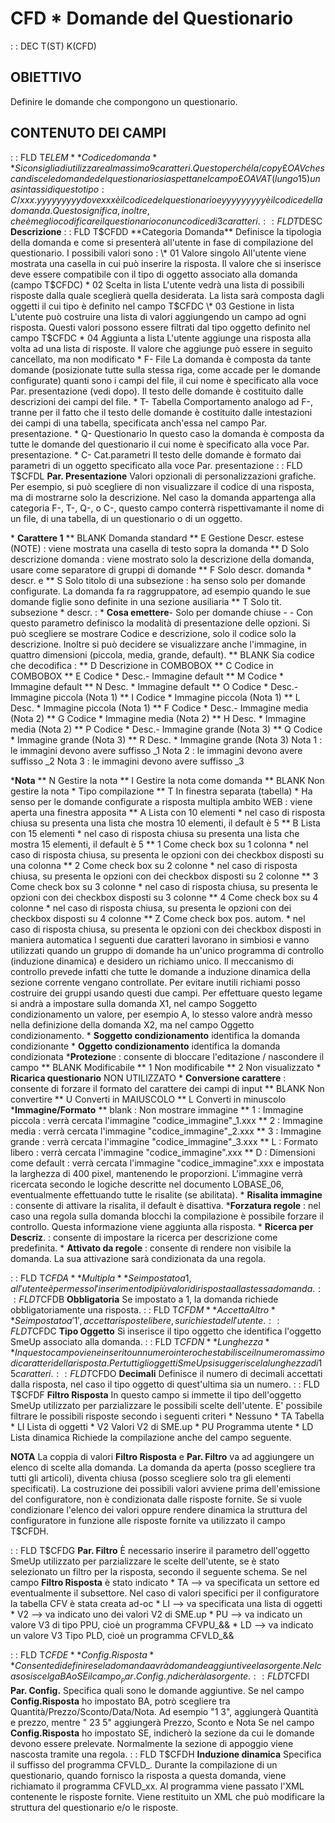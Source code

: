 # CFD \* Domande del Questionario
 :  : DEC T(ST) K(CFD)
## OBIETTIVO
Definire le domande che compongono un questionario.
## CONTENUTO DEI CAMPI
 :  : FLD T$ELEM  **Codice domanda**
Si consiglia di utilizzare al massimo 9 caratteri. Questo perché la /copy £OAV che scandisce le domande del questionario si aspetta nel campo £OAVAT (lungo 15) una sintassi di questo tipo :  C/xxx.yyyyyyyyy dove xxx è il codice del questionario e yyyyyyyyy è il codice della domanda. Questo significa, inoltre, che è meglio codificare il questionario con un codice di 3 caratteri.
 :  : FLD T$DESC  **Descrizione**
 :  : FLD T$CFDD  **Categoria Domanda**
 Definisce la tipologia della domanda e come si presenterà all'utente in fase di compilazione del questionario.
 I possibili valori sono : 
 \* 01 Valore singolo
All'utente viene mostrata una casella in cui può inserire la risposta. Il valore che si inserisce deve essere compatibile con il tipo di oggetto associato alla domanda (campo T$CFDC)
 \* 02 Scelta in lista
L'utente vedrà una lista di possibili risposte dalla quale sceglierà quella desiderata.
La lista sarà composta dagli oggetti il cui tipo è definito nel campo T$CFDC
 \* 03 Gestione in lista
L'utente può costruire una lista di valori aggiungendo un campo ad ogni risposta.
Questi valori possono essere filtrati dal tipo oggetto definito nel campo T$CFDC
 \* 04 Aggiunta a lista
L'utente aggiunge una risposta alla volta ad una lista di risposte. Il valore che aggiunge può essere in seguito
cancellato, ma non modificato
 \* F- File
La domanda è composta da tante domande (posizionate tutte sulla stessa riga, come accade per le domande configurate) quanti sono i campi del file, il cui nome è specificato alla voce Par. presentazione (vedi dopo). Il testo delle domande è costituito dalle descrizioni dei campi del file.
 \* T- Tabella
Comportamento analogo ad F-, tranne per il fatto che il testo delle domande è costituito dalle intestazioni dei campi di una tabella, specificata anch'essa nel campo Par. presentazione.
 \* Q- Questionario
In questo caso la domanda è composta da tutte le domande del questionario il cui nome è specificato alla voce Par. presentazione.
 \* C- Cat.parametri
Il testo delle domande è formato dai parametri di un oggetto specificato alla voce Par. presentazione
 :  : FLD T$CFDL  **Par. Presentazione**
Valori opzionali di personalizzazioni grafiche. Per esempio, si può scegliere di non visualizzare il codice di una risposta, ma di mostrarne solo la descrizione. Nel caso la domanda appartenga alla categoria F-, T-, Q-, o C-, questo campo conterrà rispettivamante il nome di un file, di una tabella, di un questionario o di un oggetto.

 \* **Carattere 1**
 \*\* BLANK Domanda standard
 \*\* E Gestione Descr. estese (NOTE) :  viene mostrata una casella di testo sopra la domanda
 \*\* D Solo descrizione domanda  :  viene mostrato solo la descrizione della domanda, usare come separatore di gruppi di domande
 \*\* F Solo descr. domanda \* descr. e
 \*\* S Solo titolo di una subsezione  :  ha senso solo per domande configurate. La domanda fa ra raggruppatore, ad esempio quando le sue domande figlie sono definite in una sezione ausiliaria
 \*\* T Solo tit. subsezione \* descr.  : 
 \* **Cosa emettere**- Solo per domande chiuse - - Con questo parametro definisco la modalità di presentazione delle opzioni. Si può scegliere se mostrare Codice e descrizione, solo il codice solo la descrizione. Inoltre si può decidere se visualizzare anche l'immagine, in quattro dimensioni (piccola, media, grande, default).
 \*\* BLANK Sia codice che decodifica  : 
 \*\* D Descrizione in COMBOBOX
 \*\* C Codice in COMBOBOX
 \*\* E Codice \* Desc.- Immagine default
 \*\* M Codice \* Immagine default
 \*\* N Desc. \* Immagine default
 \*\* O Codice \* Desc.- Immagine piccola (Nota 1)
 \*\* I Codice \* Immagine piccola (Nota 1)
 \*\* L Desc. \* Immagine piccola (Nota 1)
 \*\* F Codice \* Desc.- Immagine media (Nota 2)
 \*\* G Codice \* Immagine media (Nota 2)
 \*\* H Desc. \* Immagine media (Nota 2)
 \*\* P Codice \* Desc.- Immagine grande (Nota 3)
 \*\* Q Codice \* Immagine grande (Nota 3)
 \*\* R Desc. \* Immagine grande (Nota 3)
Nota 1 :  le immagini devono avere suffisso _1
Nota 2 :  le immagini devono avere suffisso _2
Nota 3 :  le immagini devono avere suffisso _3

 \***Nota**
 \*\* N Gestire la nota
 \*\* I Gestire la nota come domanda
 \*\* BLANK Non gestire la nota
 \* Tipo compilazione
 \*\* T In finestra separata (tabella) \* Ha senso per le domande configurate a risposta multipla ambito WEB :  viene aperta una finestra apposita
 \*\* A Lista con 10 elementi \* nel caso di risposta chiusa su presenta una lista che mostra 10 elementi, il default è 5
 \*\* B Lista con 15 elementi \* nel caso di risposta chiusa su presenta una lista che mostra 15 elementi, il default è 5
 \*\* 1 Come check box su 1 colonna \* nel caso di risposta chiusa, su presenta le opzioni con dei checkbox disposti su una colonna
 \*\* 2 Come check box su 2 colonne \* nel caso di risposta chiusa, su presenta le opzioni con dei checkbox disposti su 2 colonne
 \*\* 3 Come check box su 3 colonne \* nel caso di risposta chiusa, su presenta le opzioni con dei checkbox disposti su 3 colonne
 \*\* 4 Come check box su 4 colonne \* nel caso di risposta chiusa, su presenta le opzioni con dei checkbox disposti su 4 colonne
 \*\* Z Come check box pos. autom. \* nel caso di risposta chiusa, su presenta le opzioni con dei checkbox disposti in maniera automatica
I seguenti due caratteri lavorano in simbiosi e vanno utilizzati quando un gruppo di domande ha un'unico programma di controllo (induzione dinamica) e desidero un richiamo unico. Il meccanismo di controllo prevede infatti che tutte le domande a induzione dinamica della sezione corrente vengano controllate. Per evitare inutili richiami posso costruire dei gruppi usando questi due campi.  Per effettuare questo legame si andrà a impostare sulla domanda X1, nel campo Soggetto condizionamento un valore, per esempio A, lo stesso valore andrà messo nella definizione della domanda X2, ma nel campo Oggetto condizionamento.
 \* **Soggetto condizionamento** identifica la domanda condizionante
 \* **Oggetto condizionamento** identifica la domanda condizionata
 \***Protezion**e :  consente di bloccare l'editazione / nascondere il campo
 \*\* BLANK Modificabile
 \*\* 1 Non modificabile
 \*\* 2 Non visualizzato
 \* **Ricarica questionario** NON UTILIZZATO
 \* **Conversione carattere** :  consente di forzare il formato del carattere dei campi di input
 \*\* BLANK Non convertire
 \*\* U Converti in MAIUSCOLO
 \*\* L Converti in minuscolo
 \***Immagine/Formato**
 \*\* blank :  Non mostrare immagine
 \*\* 1 :  Immagine piccola  :  verrà cercata l'immagine "codice_immagine"_1.xxx
 \*\* 2 :  Immagine media  :  verrà cercata l'immagine "codice_immagine"_2.xxx
 \*\* 3 :  Immagine grande  :  verrà cercata l'immagine "codice_immagine"_3.xxx
 \*\* L :  Formato libero  :  verrà cercata l'immagine "codice_immagine".xxx
 \*\* D :  Dimensioni come default  :  verrà cercata l'immagine "codice_immagine".xxx e impostata la larghezza di 400 pixel, mantenendo le proporzioni.
 L'immagine verrà ricercata secondo le logiche descritte nel documento LOBASE_06, eventualmente effettuando tutte le risalite (se abilitata).
 \* **Risalita immagine** :  consente di attivare la risalita, il default è disattiva.
 \***Forzatura regole** :  nel caso una regola sulla domanda blocchi la compilazione è possibile forzare il controllo. Questa informazione viene aggiunta alla risposta.
 \* **Ricerca per Descriz**. :  consente di impostare la ricerca per descrizione come predefinita.
 \* **Attivato da regole**  :  consente di rendere non visibile la domanda. La sua attivazione sarà condizionata da una regola.

 :  : FLD T$CFDA  **Multipla**
Se impostato a 1, all'utente è permesso l'inserimento di più valori di risposta alla stessa domanda.
 :  : FLD T$CFDB  **Obbligatoria**
Se impostato a 1, la domanda richiede obbligatoriamente una risposta.
 :  : FLD T$CFDM  **Accetta Altro**
Se impostato a '1', accetta risposte libere, su richiesta dell'utente.
 :  : FLD T$CFDC  **Tipo Oggetto**
Si inserisce il tipo oggetto che identifica l'oggetto SmeUp associato alla domanda.
 :  : FLD T$CFDN  **Lunghezza**
In questo campo viene inserito un numero intero che stabilisce il numero massimo di caratteri della risposta. Per tutti gli oggetti SmeUp si suggerisce la lunghezza di 15 caratteri.
 :  : FLD T$CFDO  **Decimali**
Definisce il numero di decimali accettati dalla risposta, nel caso il tipo oggetto di quest'ultima sia un numero.
 :  : FLD T$CFDF  **Filtro Risposta**
In questo campo si immette il tipo dell'oggetto SmeUp utilizzato per parzializzare le possibili scelte dell'utente.
E' possibile filtrare le possibili risposte secondo i seguenti criteri
 \*          Nessuno
 \* TA        Tabella
 \* LI        Lista di oggetti
 \* V2        Valori V2 di SME.up
 \* PU        Programma utente
 \* LD        Lista dinamica
Richiede la compilazione anche del campo seguente.

**NOTA** La coppia di valori **Filtro Risposta** e **Par. Filtro** va ad aggiungere un elenco di scelte alla domanda. La domanda da aperta (posso scegliere tra tutti gli articoli), diventa chiusa (posso scegliere solo tra gli elementi specificati).
La costruzione dei possibili valori avviene prima dell'emissione del configuratore, non è condizionata dalle risposte fornite.
Se si vuole condizionare l'elenco dei valori oppure rendere dinamica la struttura del configuratore in funzione alle risposte fornite va utilizzato il campo T$CFDH.

 :  : FLD T$CFDG  **Par. Filtro**
È necessario inserire il parametro dell'oggetto SmeUp utilizzato per parzializzare le scelte dell'utente, se è stato selezionato un filtro per la risposta, secondo il seguente schema.
Se nel campo **Filtro Risposta**  è stato indicato
 \* TA -->  va specificata un settore ed eventualmente il subsettore. Nel caso di valori specifici per il configuratore la tabella CFV è stata creata ad-oc
 \* LI  --> va specificata una lista di oggetti
 \* V2 --> va indicato uno dei valori V2 di SME.up
 \* PU --> va indicato un valore V3 di tipo PPU, cioè un programma CFVPU_&&
 \* LD --> va indicato un valore V3 Tipo PLD, cioè un programma CFVLD_&&


 :  : FLD T$CFDE  **Config.Risposta**
Consente di definire se la domanda avrà domande aggiuntive e la sorgente. Nel caso si scelga BA o SE il campo __Par. Config.__ indicherà la sorgente.
 :  : FLD T$CFDI  **Par. Config.**
Specifica quali sono le domande aggiuntive.
Se nel campo **Config.Risposta** ho impostato BA, potrò scegliere tra Quantità/Prezzo/Sconto/Data/Nota. Ad esempio "1 3", aggiungerà Quantità e prezzo, mentre " 23 5" aggiungerà Prezzo, Sconto e Nota
Se nel campo **Config.Risposta** ho impostato SE, indicherò la sezione da cui le domande devono essere prelevate. Normalmente la sezione di appoggio viene nascosta tramite una regola.
 :  : FLD T$CFDH  **Induzione dinamica**
Specifica il suffisso del programma CFVLD_.
Durante la compilazione di un questionario, quando fornisco la risposta a questa domanda, viene richiamato il programma CFVLD_xx. Al programma viene passato l'XML contenente le risposte fornite. Viene restituito un XML che può modificare la struttura del questionario e/o le risposte.

